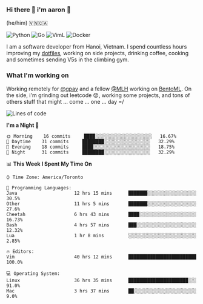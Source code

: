 ### Hi there 👋 i'm aaron :wolf:
(he/him) 🇻🇳🇨🇦

<p align="left">
    <img alt="Python" src="https://img.shields.io/badge/-Python-blue?style=flat-square&logo=python&logoColor=white" />
    <img alt="Go" src="https://img.shields.io/badge/-Golang-46a2f1?style=flat-square&logo=go&logoColor=white" />
    <img alt="VimL" src="https://img.shields.io/badge/-VimL-66d124?style=flat-square&logo=vim&logoColor=white" />
    <img alt="Docker" src="https://img.shields.io/badge/-Docker-1bd7de?style=flat-square&logo=docker&logoColor=white" />
</p>

I am a software developer from Hanoi, Vietnam. I spend countless hours improving my [dotfiles](https://github.com/aarnphm/dotfiles), working on side projects, drinking coffee, cooking and sometimes sending V5s in the climbing gym.

### What I'm working on
Working remotely for [@gpay](http://gpay.vn/en/home_en/) and a fellow [@MLH](https://github.com/MLH-Fellowship/) working on [BentoML](https://github.com/bentoml/BentoML). On the side, i'm grinding out leetcode :worried:, working some projects, and tons of others stuff that might ... come ... one ... day =/



<!--START_SECTION:waka-->
![Lines of code](https://img.shields.io/badge/From%20Hello%20World%20I%27ve%20Written-138802%20lines%20of%20code-blue)

**I'm a Night 🦉** 

```text
🌞 Morning    16 commits     ████░░░░░░░░░░░░░░░░░░░░░   16.67% 
🌆 Daytime    31 commits     ████████░░░░░░░░░░░░░░░░░   32.29% 
🌃 Evening    18 commits     ████░░░░░░░░░░░░░░░░░░░░░   18.75% 
🌙 Night      31 commits     ████████░░░░░░░░░░░░░░░░░   32.29%

```


📊 **This Week I Spent My Time On** 

```text
⌚︎ Time Zone: America/Toronto

💬 Programming Languages: 
Java                     12 hrs 15 mins      ███████░░░░░░░░░░░░░░░░░░   30.5% 
Other                    11 hrs 5 mins       ███████░░░░░░░░░░░░░░░░░░   27.6% 
Cheetah                  6 hrs 43 mins       ████░░░░░░░░░░░░░░░░░░░░░   16.73% 
Bash                     4 hrs 57 mins       ███░░░░░░░░░░░░░░░░░░░░░░   12.32% 
Lua                      1 hr 8 mins         ░░░░░░░░░░░░░░░░░░░░░░░░░   2.85%

🔥 Editors: 
Vim                      40 hrs 12 mins      █████████████████████████   100.0%

💻 Operating System: 
Linux                    36 hrs 35 mins      ██████████████████████░░░   91.0% 
Mac                      3 hrs 37 mins       ██░░░░░░░░░░░░░░░░░░░░░░░   9.0%

```


<!--END_SECTION:waka-->

<!--
**aarnphm/aarnphm** is a ✨ _special_ ✨ repository because its `README.md` (this file) appears on your GitHub profile.

Here are some ideas to get you started:

- 🔭 I’m currently working on ...
- 🌱 I’m currently learning ...
- 👯 I’m looking to collaborate on ...
- 🤔 I’m looking for help with ...
- 💬 Ask me about ...
- 📫 How to reach me: ...
- 😄 Pronouns: ...
- ⚡ Fun fact: ...
-->
